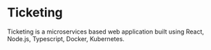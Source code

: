 # Ticketing
Ticketing is a microservices based web application built using React, Node.js, Typescript, Docker, Kubernetes. 
